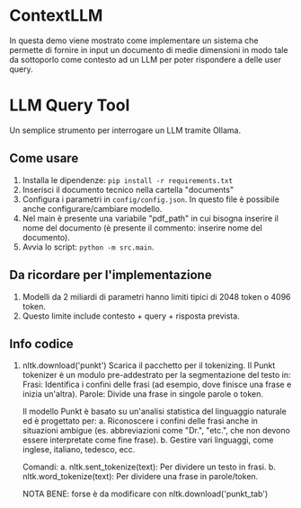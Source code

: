 # ContextLLM
In questa demo viene mostrato come implementare un sistema che permette di fornire in input un documento di medie dimensioni in modo tale da sottoporlo come contesto ad un LLM per poter rispondere a delle user query.

# LLM Query Tool

Un semplice strumento per interrogare un LLM tramite Ollama.

## Come usare
1. Installa le dipendenze: `pip install -r requirements.txt`
2. Inserisci il documento tecnico nella cartella "documents"
3. Configura i parametri in `config/config.json`. In questo file è possibile anche configurare/cambiare modello.
4. Nel main è presente una variabile "pdf_path" in cui bisogna inserire il nome del documento (è presente il commento: inserire nome del documento).
5. Avvia lo script: `python -m src.main`.

## Da ricordare per l'implementazione
1. Modelli da 2 miliardi di parametri hanno limiti tipici di 2048 token o 4096 token.
2. Questo limite include contesto + query + risposta prevista.

## Info codice
1. nltk.download('punkt') Scarica il pacchetto per il tokenizing. Il Punkt tokenizer è un modulo pre-addestrato per la segmentazione del testo in:
    Frasi: Identifica i confini delle frasi (ad esempio, dove finisce una frase e inizia un'altra).
    Parole: Divide una frase in singole parole o token.

    Il modello Punkt è basato su un'analisi statistica del linguaggio naturale ed è progettato per:
        a. Riconoscere i confini delle frasi anche in situazioni ambigue (es. abbreviazioni come "Dr.", "etc.", che non devono essere interpretate come fine frase).
        b. Gestire vari linguaggi, come inglese, italiano, tedesco, ecc.

    Comandi:
        a. nltk.sent_tokenize(text): Per dividere un testo in frasi.
        b. nltk.word_tokenize(text): Per dividere una frase in parole/token.
    
    NOTA BENE: forse è da modificare con nltk.download('punkt_tab')
 

